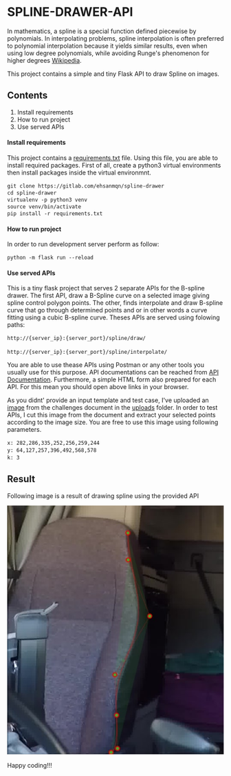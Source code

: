 # SPLINE-DRAWER-API
In mathematics, a spline is a special function defined piecewise by polynomials. In interpolating problems, spline interpolation is often preferred to polynomial interpolation because it yields similar results, even when using low degree polynomials, while avoiding Runge's phenomenon for higher degrees [Wikipedia](https://en.wikipedia.org/wiki/Spline_(mathematics)).

This project contains a simple and tiny Flask API to draw Spline on images.

## Contents
1. Install requirements
2. How to run project
3. Use served APIs

#### Install requirements
This project contains a [requirements.txt](requirements.txt) file. Using this file, you are able to install required packages. First of all,
create a python3 virtual environments then install packages inside the virtual environmnt.
```shell script
git clone https://gitlab.com/ehsanmqn/spline-drawer
cd spline-drawer
virtualenv -p python3 venv
source venv/bin/activate
pip install -r requirements.txt
```

#### How to run project
In order to run development server perform as follow:
```shell script
python -m flask run --reload
```

#### Use served APIs
This is a tiny flask project that serves 2 separate APIs for the B-spline drawer. The first API, draw a B-Spline curve on a selected image 
giving spline control polygon points. The other, finds interpolate and draw B-spline curve that go through determined points
and or in other words a curve fitting using a cubic B-spline curve.
Theses APIs are served using folowing paths:
```shell script
http://{server_ip}:{server_port}/spline/draw/

http://{server_ip}:{server_port}/spline/interpolate/
``` 
You are able to use thease APIs using Postman or any other tools you usually use for this purpose. API documentations can 
be reached from [API Documentation](https://documenter.getpostman.com/view/5584679/TzCTaRNj). Furthermore, a simple HTML form also prepared for each API. For
this mean you should open above links in your browser.

As you didnt' provide an input template and test case, I've uploaded an [image](uploads/test.jpg) from the challenges document in the [uploads](uploads) folder. 
In order to test APIs, I cut this image from the document and extract your selected points according to the image size. 
You are free to use this image using following parameters.
```requirements.txt
x: 282,286,335,252,256,259,244
y: 64,127,257,396,492,568,578
k: 3
```


## Result
Following image is a result of drawing spline using the provided API

![image](uploads/test.jpg)


Happy coding!!!